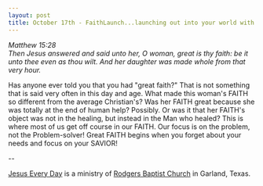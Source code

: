 ```yaml
---
layout: post
title: October 17th - FaithLaunch...launching out into your world with
---
```


_Matthew 15:28  
Then Jesus answered and said unto her, O woman, great is thy faith:
be it unto thee even as thou wilt. And her daughter was made whole
from that very hour._

Has anyone ever told you that you had "great faith?" That is not
something that is said very often in this day and age. What made this
woman's FAITH so different from the average Christian's? Was her FAITH
great because she was totally at the end of human help? Possibly. Or
was it that her FAITH's object was not in the healing, but instead in
the Man who healed? This is where most of us get off course in our
FAITH. Our focus is on the problem, not the Problem-solver! Great
FAITH begins when you forget about your needs and focus on your
SAVIOR!

 --

<a href=http://jesuseveryday.net>Jesus Every Day</a> is a ministry of <a href=http://rodgersbaptist.net>Rodgers Baptist Church</a> in Garland, Texas.
